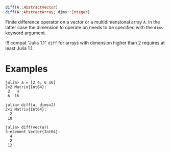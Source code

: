 ```julia
diff(A::AbstractVector)
diff(A::AbstractArray; dims::Integer)
```

Finite difference operator on a vector or a multidimensional array `A`. In the latter case the dimension to operate on needs to be specified with the `dims` keyword argument.

!!! compat "Julia 1.1"
    `diff` for arrays with dimension higher than 2 requires at least Julia 1.1.


# Examples

```jldoctest
julia> a = [2 4; 6 16]
2×2 Matrix{Int64}:
 2   4
 6  16

julia> diff(a, dims=2)
2×1 Matrix{Int64}:
  2
 10

julia> diff(vec(a))
3-element Vector{Int64}:
  4
 -2
 12
```
